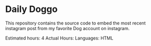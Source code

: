 # Daily Doggo
 This repository contains the source code to embed the most 
 recent instagram post from my favorite Dog account on instagram.
 
 Estimated hours: 4
 Actual Hours: 
 Languages: HTML
